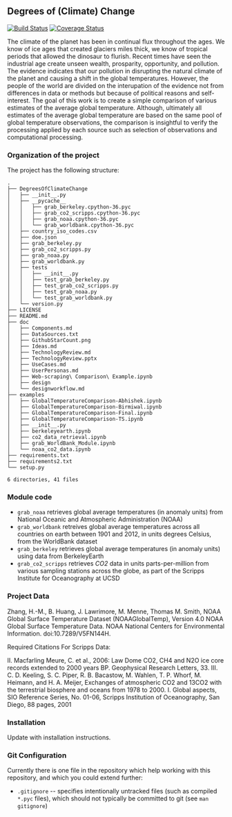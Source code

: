 ## Degrees of (Climate) Change

[![Build Status](https://travis-ci.org/toddschultz/DegreesOfClimateChange.svg?branch=master)](https://travis-ci.org/toddschultz/DegreesOfClimateChange)
[![Coverage Status](https://coveralls.io/repos/github/toddschultz/DegreesOfClimateChange/badge.svg?branch=master)](https://coveralls.io/github/toddschultz/DegreesOfClimateChange?branch=master)

The climate of the planet has been in continual flux throughout the ages. We know of ice ages that created glaciers miles thick, we know of tropical periods that allowed the dinosaur to flurish. Recent times have seen the industrial age create unseen wealth, prosparity, opportunity, and pollution. The evidence indicates that our pollution in disrupting the natural climate of the planet and causing a shift in the global temperatures. However, the people  of the world are divided on the interupation of the evidence not from differences in data or methods but because of political reasons and self-interest. The goal of this work is to create a simple comparison of various estimates of the average global temperature. 
Although, ultimately all estimates of the average global temperature are based on the same pool of global temperature observations, the comparison is insightful to verify the processing applied by each source such as selection of observations and computational processing. 

### Organization of the  project

The project has the following structure:

```
.
├── DegreesOfClimateChange
│   ├── __init__.py
│   ├── __pycache__
│   │   ├── grab_berkeley.cpython-36.pyc
│   │   ├── grab_co2_scripps.cpython-36.pyc
│   │   ├── grab_noaa.cpython-36.pyc
│   │   └── grab_worldbank.cpython-36.pyc
│   ├── country_iso_codes.csv
│   ├── doe.json
│   ├── grab_berkeley.py
│   ├── grab_co2_scripps.py
│   ├── grab_noaa.py
│   ├── grab_worldbank.py
│   ├── tests
│   │   ├── __init__.py
│   │   ├── test_grab_berkeley.py
│   │   ├── test_grab_co2_scripps.py
│   │   ├── test_grab_noaa.py
│   │   └── test_grab_worldbank.py
│   └── version.py
├── LICENSE
├── README.md
├── doc
│   ├── Components.md
│   ├── DataSources.txt
│   ├── GithubStarCount.png
│   ├── Ideas.md
│   ├── TechnologyReview.md
│   ├── TechnologyReview.pptx
│   ├── UseCases.md
│   ├── UserPersonas.md
│   ├── Web-scraping\ Comparison\ Example.ipynb
│   ├── design
│   └── designworkflow.md
├── examples
│   ├── GlobalTemperatureComparison-Abhishek.ipynb
│   ├── GlobalTemperatureComparison-Birmiwal.ipynb
│   ├── GlobalTemperatureComparison-Final.ipynb
│   ├── GlobalTemperatureComparison-TS.ipynb
│   ├── __init__.py
│   ├── berkeleyearth.ipynb
│   ├── co2_data_retrieval.ipynb
│   ├── grab_WorldBank_Module.ipynb
│   └── noaa_co2_data.ipynb
├── requirements.txt
├── requirements2.txt
└── setup.py

6 directories, 41 files
```
### Module code

- `grab_noaa` retrieves global average temperatures (in anomaly units) from National Oceanic and Atmospheric Administration (NOAA)
- `grab_worldbank` retreives global average temperatures across all countries on earth between 1901 and 2012, in units degrees   Celsius, from the WorldBank dataset 
- `grab_berkeley` retrieves global average temperatures (in anomaly units) using data from BerkeleyEarth
- `grab_co2_scripps` retrieves _CO2_ data in units parts-per-million from various sampling stations across the globe, as part of the Scripps Institute for Oceanography at UCSD

### Project Data

Zhang, H.-M., B. Huang, J. Lawrimore, M. Menne, Thomas M. Smith, NOAA Global Surface Temperature Dataset (NOAAGlobalTemp), Version 4.0 NOAA Global Surface Temperature Data. NOAA National Centers for Environmental Information. doi:10.7289/V5FN144H.

Required Citations For Scripps Data:

II. Macfarling Meure, C. et al., 2006: Law Dome CO2, CH4 and N2O ice core records extended to 2000 years BP. Geophysical Research Letters, 33.
III. C. D. Keeling, S. C. Piper, R. B. Bacastow, M. Wahlen, T. P. Whorf, M. Heimann, and H. A. Meijer, Exchanges of atmospheric CO2 and 13CO2 with the terrestrial biosphere and oceans from 1978 to 2000. I. Global aspects, SIO Reference Series, No. 01-06, Scripps Institution of Oceanography, San Diego, 88 pages, 2001

### Installation

Update with installation instructions. 



### Git Configuration

Currently there is one file in the repository which help working
with this repository, and which you could extend further:

- `.gitignore` -- specifies intentionally untracked files (such as
  compiled `*.pyc` files), which should not typically be committed to
  git (see `man gitignore`)


